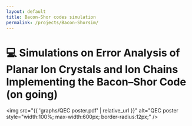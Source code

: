 ```yaml
---
layout: default
title: Bacon-Shor codes simulation
permalink: /projects/Bacon-Shorsim/
---
```


# 💻 Simulations on Error Analysis of Planar Ion Crystals and Ion Chains Implementing the Bacon–Shor Code (on going)
<img src="{{ 'graphs/QEC poster.pdf' | relative_url }}" alt="QEC poster style="width:100%; max-width:600px; border-radius:12px;" />


